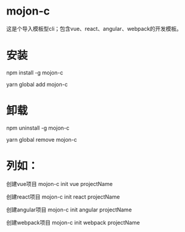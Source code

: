 # mojon-c
这是个导入模板型cli；包含vue、react、angular、webpack的开发模板。


# 安装
npm install -g mojon-c

yarn global add mojon-c


# 卸载
npm uninstall -g mojon-c

yarn global remove mojon-c


# 列如：
创建vue项目 mojon-c init vue projectName

创建react项目 mojon-c init react projectName

创建angular项目 mojon-c init angular projectName

创建webpack项目 mojon-c init webpack projectName
